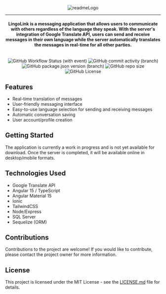 <div align="center">
  <img src="/client/src/assets/images/lingolink-banner.png" alt="readmeLogo" />
</div>

<hr/>

<h4 align="center">LingoLink is a messaging application that allows users to communicate with others regardless of the language they speak. With the server's integration of Google Translate API, users can send and receive messages in their own language while the server automatically translates the messages in real-time for all other parties.</h4><br/>

<div align="center">
  <img alt="GitHub Workflow Status (with event)" src="https://img.shields.io/github/actions/workflow/status/mfiloramo/worldChatAPI/.github%2Fworkflows%2Fmain_lingolinkapi.yml">
  <img alt="GitHub commit activity (branch)" src="https://img.shields.io/github/commit-activity/w/mfiloramo/worldChatAPI">
  <img alt="GitHub package.json version (branch)" src="https://img.shields.io/github/package-json/v/mfiloramo/worldChatAPI/main">
  <img alt="GitHub repo size" src="https://img.shields.io/github/repo-size/mfiloramo/worldChatAPI">
  <img alt="GitHub License" src="https://img.shields.io/github/license/mfiloramo/worldChatAPI">
</div>

## Features

- Real-time translation of messages
- User-friendly messaging interface
- Easy-to-use language selection for sending and receiving messages
- Automatic conversation saving
- User account/profile creation

## Getting Started

The application is currently a work in progress and is not yet available for download. Once the server is completed, it will be available online in desktop/mobile formats. 

## Technologies Used

- Google Translate API
- Angular 15 / TypeScript
- Angular Material 15
- Ionic
- TailwindCSS
- Node/Express
- SQL Server
- Sequelize (ORM)

## Contributions

Contributions to the project are welcome! If you would like to contribute, please contact the project owner for more information. 

## License

This project is licensed under the MIT License - see the [LICENSE.md](LICENSE.md) file for details.

